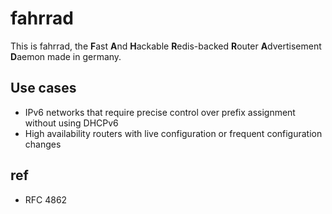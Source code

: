 # fahrrad

This is fahrrad, the **F**ast **A**nd **H**ackable **R**edis-backed **R**outer **A**dvertisement **D**aemon made in germany.

## Use cases
* IPv6 networks that require precise control over prefix assignment without using DHCPv6
* High availability routers with live configuration or frequent configuration changes

## ref
* RFC 4862


